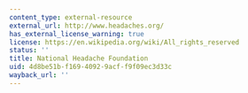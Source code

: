 ```yaml
---
content_type: external-resource
external_url: http://www.headaches.org/
has_external_license_warning: true
license: https://en.wikipedia.org/wiki/All_rights_reserved
status: ''
title: National Headache Foundation
uid: 4d8be51b-f169-4092-9acf-f9f09ec3d33c
wayback_url: ''
---
```

